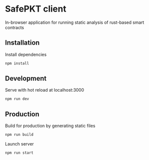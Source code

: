 # SafePKT  client

In-browser application for running
static analysis of rust-based smart contracts

## Installation

Install dependencies

```bash
npm install
```

## Development

Serve with hot reload at localhost:3000

```bash
npm run dev
```

## Production

Build for production by generating static files

```bash
npm run build
```

Launch server

```bash
npm run start
```
